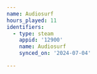 ```yaml
---
name: Audiosurf
hours_played: 11
identifiers:
  - type: steam
    appid: '12900'
    name: Audiosurf
    synced_on: '2024-07-04'

---
```

